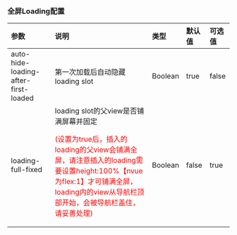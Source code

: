 ### 全屏Loading配置

| 参数                                     | 说明                             | 类型    | 默认值 | 可选值 |
| :--------------------------------------- | :------------------------------- | :------ | :----- | :----- |
| auto-hide-loading-after-first-loaded     | 第一次加载后自动隐藏loading slot | Boolean | true   | false  |
| loading-full-fixed <Badge text="2.0.9"/> | loading slot的父view是否铺满屏幕并固定<p style="color:red;">(设置为true后，插入的loading的父view会铺满全屏，请注意插入的loading需要设置height:100%【nvue为flex:1】才可铺满全屏，loading内的view从导航栏顶部开始，会被导航栏盖住，请妥善处理)</p>   | Boolean | false  | true   |